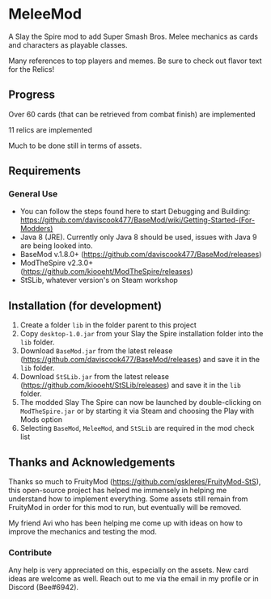 # MeleeMod
A Slay the Spire mod to add Super Smash Bros. Melee mechanics as cards and characters as playable classes. 

Many references to top players and memes. Be sure to check out flavor text for the Relics!

## Progress
Over 60 cards (that can be retrieved from combat finish) are implemented

11 relics are implemented

Much to be done still in terms of assets.

## Requirements
### General Use
* You can follow the steps found here to start Debugging and Building: https://github.com/daviscook477/BaseMod/wiki/Getting-Started-(For-Modders)
* Java 8 (JRE). Currently only Java 8 should be used, issues with Java 9 are being looked into.
* BaseMod v.1.8.0+ (https://github.com/daviscook477/BaseMod/releases)
* ModTheSpire v2.3.0+ (https://github.com/kiooeht/ModTheSpire/releases)
* StSLib, whatever version's on Steam workshop

## Installation (for development)
1. Create a folder `lib` in the folder parent to this project
1. Copy `desktop-1.0.jar` from your Slay the Spire installation folder into the `lib` folder.
1. Download `BaseMod.jar` from the latest release (https://github.com/daviscook477/BaseMod/releases) and save it in the `lib` folder.
1. Download `StSLib.jar` from the latest release (https://github.com/kiooeht/StSLib/releases) and save it in the `lib` folder.
1. The modded Slay The Spire can now be launched by double-clicking on `ModTheSpire.jar` or by starting it via Steam and choosing the Play with Mods option
1. Selecting `BaseMod`, `MeleeMod`, and `StSLib` are required in the mod check list

## Thanks and Acknowledgements
Thanks so much to FruityMod (https://github.com/gskleres/FruityMod-StS), this open-source project has helped me immensely in helping me understand how to implement everything. Some assets still remain from FruityMod in order for this mod to run, but eventually will be removed.

My friend Avi who has been helping me come up with ideas on how to improve the mechanics and testing the mod.

### Contribute
Any help is very appreciated on this, especially on the assets. New card ideas are welcome as well. Reach out to me via the email in my profile or in Discord (Bee#6942).
